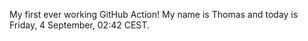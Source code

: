 My first ever working GitHub Action!
My name is Thomas and today is Friday, 4 September, 02:42 CEST. 
